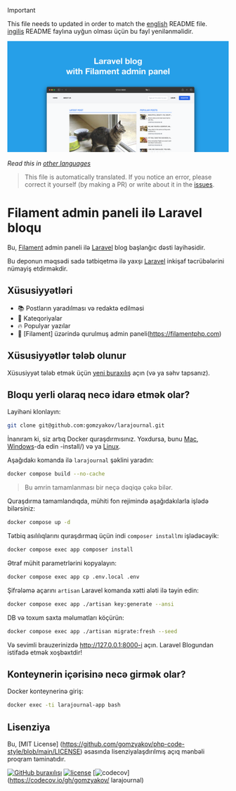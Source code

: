 >[!IMPORTANT]
>This file needs to updated in order to match the [english](/README.md) README file.  
>[ingilis](/README.md) README faylına uyğun olması üçün bu fayl yenilənməlidir.

![Filament admin paneli ilə Laravel bloqu](../docs/social-preview-en.png)

_Read this in [other languages](./Translations.md)_

>This file is automatically translated. If you notice an error, please correct it yourself (by making a PR) or write about it in the [issues](https://github.com/gomzyakov/larajournal/issues).

# Filament admin paneli ilə Laravel bloqu

Bu, [Filament](https://filamentphp.com) admin paneli ilə [Laravel](https://laravel.com) blog başlanğıc dəsti layihəsidir.

Bu deponun məqsədi sadə tətbiqetmə ilə yaxşı [Laravel](https://laravel.com) inkişaf təcrübələrini nümayiş etdirməkdir.

## Xüsusiyyətləri

- 📚 Postların yaradılması və redaktə edilməsi
- 🥑 Kateqoriyalar
- 🔥 Populyar yazılar
- 🎉 [Filament] üzərində qurulmuş admin paneli(https://filamentphp.com)

## Xüsusiyyətlər tələb olunur

Xüsusiyyət tələb etmək üçün [yeni buraxılış](https://github.com/gomzyakov/larajournal/issues/new) açın (və ya səhv tapsanız).

## Bloqu yerli olaraq necə idarə etmək olar?

Layihəni klonlayın:

``` bash
git clone git@github.com:gomzyakov/larajournal.git
```

İnanıram ki, siz artıq Docker quraşdırmısınız. Yoxdursa, bunu [Mac](https://docs.docker.com/desktop/install/mac-install/), [Windows](https://docs.docker.com/desktop/install/windows)-da edin -install/) və ya [Linux](https://docs.docker.com/desktop/install/linux-install/).

Aşağıdakı komanda ilə `larajournal` şəklini yaradın:

``` bash
docker compose build --no-cache
```

>Bu əmrin tamamlanması bir neçə dəqiqə çəkə bilər.

Quraşdırma tamamlandıqda, mühiti fon rejimində aşağıdakılarla işlədə bilərsiniz:

``` bash
docker compose up -d
```

Tətbiq asılılıqlarını quraşdırmaq üçün indi `composer install`nı işlədəcəyik:

``` bash
docker compose exec app composer install
```

Ətraf mühit parametrlərini kopyalayın:

``` bash
docker compose exec app cp .env.local .env
```

Şifrələmə açarını `artisan` Laravel komanda xətti aləti ilə təyin edin:

``` bash
docker compose exec app ./artisan key:generate --ansi
```

DB və toxum saxta məlumatları köçürün:

``` bash
docker compose exec app ./artisan migrate:fresh --seed
```

Və sevimli brauzerinizdə http://127.0.0.1:8000-i açın. Laravel Blogundan istifadə etmək xoşbəxtdir!

## Konteynerin içərisinə necə girmək olar?

Docker konteynerinə giriş:

``` bash
docker exec -ti larajournal-app bash
```

## Lisenziya

Bu, [MIT License] (https://github.com/gomzyakov/php-code-style/blob/main/LICENSE) əsasında lisenziyalaşdırılmış açıq mənbəli proqram təminatıdır.


[![GitHub buraxılışı](https://img.shields.io/github/release/gomzyakov/larajournal.svg)](https://github.com/gomzyakov/larajournal/releases/latest)
[![license](https://img.shields.io/badge/License-MIT-green.svg)](https://github.com/gomzyakov/larajournal/blob/development/LICENSE)
[![codecov](https://codecov.io/gh/gomzyakov/larajournal/branch/main/graph/badge.svg?token=4CYTVMVUYV)](https://codecov.io/gh/gomzyakov/ larajournal)
